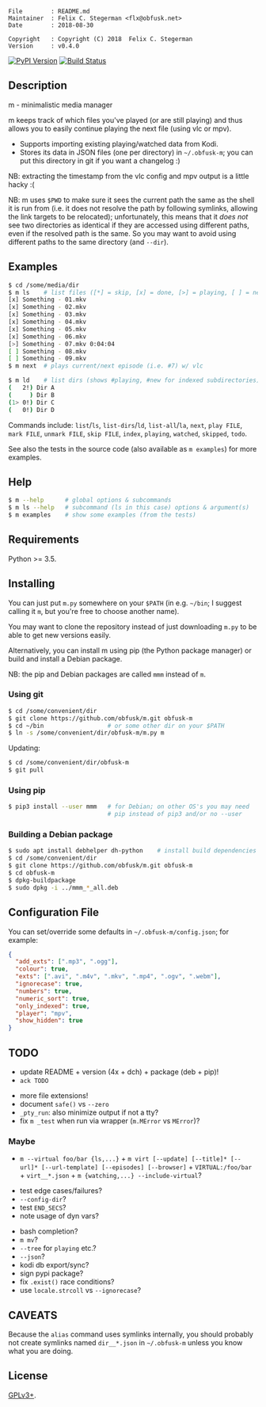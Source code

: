 <!-- {{{1 -->

    File        : README.md
    Maintainer  : Felix C. Stegerman <flx@obfusk.net>
    Date        : 2018-08-30

    Copyright   : Copyright (C) 2018  Felix C. Stegerman
    Version     : v0.4.0

<!-- }}}1 -->

[![PyPI Version](https://img.shields.io/pypi/v/mmm.svg)](https://pypi.python.org/pypi/mmm)
[![Build Status](https://travis-ci.org/obfusk/m.svg?branch=master)](https://travis-ci.org/obfusk/m)

## Description

m - minimalistic media manager

m keeps track of which files you've played (or are still playing) and
thus allows you to easily continue playing the next file (using vlc or
mpv).

* Supports importing existing playing/watched data from Kodi.
* Stores its data in JSON files (one per directory) in `~/.obfusk-m`;
  you can put this directory in git if you want a changelog :)

NB: extracting the timestamp from the vlc config and mpv output is a
little hacky :(

NB: m uses `$PWD` to make sure it sees the current path the same as
the shell it is run from (i.e. it does not resolve the path by
following symlinks, allowing the link targets to be relocated);
unfortunately, this means that it *does not* see two directories as
identical if they are accessed using different paths, even if the
resolved path is the same.  So you may want to avoid using different
paths to the same directory (and `--dir`).

## Examples

```bash
$ cd /some/media/dir
$ m ls    # list files ([*] = skip, [x] = done, [>] = playing, [ ] = new)
[x] Something - 01.mkv
[x] Something - 02.mkv
[x] Something - 03.mkv
[x] Something - 04.mkv
[x] Something - 05.mkv
[x] Something - 06.mkv
[>] Something - 07.mkv 0:04:04
[ ] Something - 08.mkv
[ ] Something - 09.mkv
$ m next  # plays current/next episode (i.e. #7) w/ vlc
```

```bash
$ m ld    # list dirs (shows #playing, #new for indexed subdirectories)
(   2!) Dir A
(     ) Dir B
(1> 0!) Dir C
(   0!) Dir D
```

Commands include: `list`/`ls`, `list-dirs`/`ld`, `list-all`/`la`,
`next`, `play FILE`, `mark FILE`, `unmark FILE`, `skip FILE`, `index`,
`playing`, `watched`, `skipped`, `todo`.

See also the tests in the source code (also available as `m examples`)
for more examples.

## Help

```bash
$ m --help      # global options & subcommands
$ m ls --help   # subcommand (ls in this case) options & argument(s)
$ m examples    # show some examples (from the tests)
```

## Requirements

Python >= 3.5.

## Installing

You can just put `m.py` somewhere on your `$PATH` (in e.g. `~/bin`; I
suggest calling it `m`, but you're free to choose another name).

You may want to clone the repository instead of just downloading
`m.py` to be able to get new versions easily.

Alternatively, you can install m using pip (the Python package
manager) or build and install a Debian package.

NB: the pip and Debian packages are called `mmm` instead of `m`.

### Using git

```bash
$ cd /some/convenient/dir
$ git clone https://github.com/obfusk/m.git obfusk-m
$ cd ~/bin                  # or some other dir on your $PATH
$ ln -s /some/convenient/dir/obfusk-m/m.py m
```

Updating:

```bash
$ cd /some/convenient/dir/obfusk-m
$ git pull
```

### Using pip

```bash
$ pip3 install --user mmm   # for Debian; on other OS's you may need
                            # pip instead of pip3 and/or no --user
```

### Building a Debian package

```bash
$ sudo apt install debhelper dh-python    # install build dependencies
$ cd /some/convenient/dir
$ git clone https://github.com/obfusk/m.git obfusk-m
$ cd obfusk-m
$ dpkg-buildpackage
$ sudo dpkg -i ../mmm_*_all.deb
```

## Configuration File

You can set/override some defaults in `~/.obfusk-m/config.json`; for
example:

```json
{
  "add_exts": [".mp3", ".ogg"],
  "colour": true,
  "exts": [".avi", ".m4v", ".mkv", ".mp4", ".ogv", ".webm"],
  "ignorecase": true,
  "numbers": true,
  "numeric_sort": true,
  "only_indexed": true,
  "player": "mpv",
  "show_hidden": true
}
```

## TODO

* update README + version (4x + dch) + package (deb + pip)!
* `ack TODO`

<!-- -->

* more file extensions!
* document `safe()` vs `--zero`
* `_pty_run`: also minimize output if not a tty?
* fix `m _test` when run via wrapper (`m.MError` vs `MError`)?

### Maybe

* `m --virtual foo/bar {ls,...}` + `m virt [--update] [--title]*
  [--url]* [--url-template] [--episodes] [--browser]` +
  `VIRTUAL:/foo/bar` + `virt__*.json` + `m {watching,...}
  --include-virtual`?

<!-- -->

* test edge cases/failures?
* `--config-dir`?
* test `END_SECS`?
* note usage of dyn vars?

<!-- -->

* bash completion?
* `m mv`?
* `--tree` for `playing` etc.?
* `--json`?
* kodi db export/sync?
* sign pypi package?
* fix `.exist()` race conditions?
* use `locale.strcoll` vs `--ignorecase`?

## CAVEATS

Because the `alias` command uses symlinks internally, you should
probably not create symlinks named `dir__*.json` in `~/.obfusk-m`
unless you know what you are doing.

## License

[GPLv3+](https://www.gnu.org/licenses/gpl-3.0.html).

<!-- vim: set tw=70 sw=2 sts=2 et fdm=marker : -->
